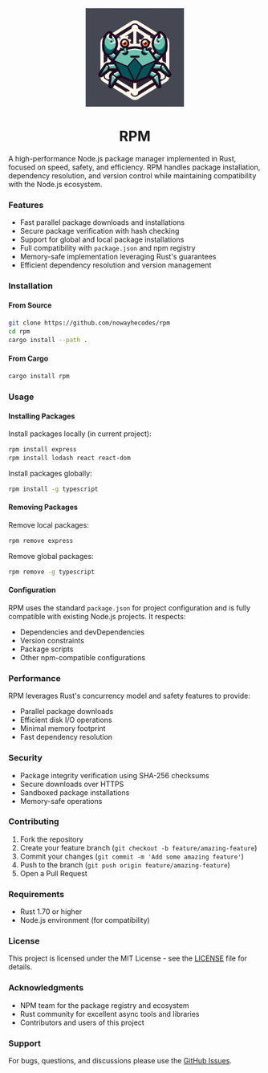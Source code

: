 <div align="center">
  <img style="width: 196px;" src="https://raw.githubusercontent.com/nowayhecodes/rpm/main/assets/logo.webp" alt="RPM Logo" />
</div>

<div align="center">
  <h1>RPM</h1>
</div>

A high-performance Node.js package manager implemented in Rust, focused on speed, safety, and efficiency. RPM handles package installation, dependency resolution, and version control while maintaining compatibility with the Node.js ecosystem.

### Features

- Fast parallel package downloads and installations
- Secure package verification with hash checking
- Support for global and local package installations
- Full compatibility with `package.json` and npm registry
- Memory-safe implementation leveraging Rust's guarantees
- Efficient dependency resolution and version management

### Installation

#### From Source

```bash
git clone https://github.com/nowayhecodes/rpm
cd rpm
cargo install --path .
```

#### From Cargo

```bash
cargo install rpm
```

### Usage

#### Installing Packages

Install packages locally (in current project):
```bash
rpm install express
rpm install lodash react react-dom
```

Install packages globally:
```bash
rpm install -g typescript
```

#### Removing Packages

Remove local packages:
```bash
rpm remove express
```

Remove global packages:
```bash
rpm remove -g typescript
```

#### Configuration

RPM uses the standard `package.json` for project configuration and is fully compatible with existing Node.js projects. It respects:

- Dependencies and devDependencies
- Version constraints
- Package scripts
- Other npm-compatible configurations

### Performance

RPM leverages Rust's concurrency model and safety features to provide:

- Parallel package downloads
- Efficient disk I/O operations
- Minimal memory footprint
- Fast dependency resolution

### Security

- Package integrity verification using SHA-256 checksums
- Secure downloads over HTTPS
- Sandboxed package installations
- Memory-safe operations

### Contributing

1. Fork the repository
2. Create your feature branch (`git checkout -b feature/amazing-feature`)
3. Commit your changes (`git commit -m 'Add some amazing feature'`)
4. Push to the branch (`git push origin feature/amazing-feature`)
5. Open a Pull Request

### Requirements

- Rust 1.70 or higher
- Node.js environment (for compatibility)

### License

This project is licensed under the MIT License - see the [LICENSE](LICENSE) file for details.

### Acknowledgments

- NPM team for the package registry and ecosystem
- Rust community for excellent async tools and libraries
- Contributors and users of this project

### Support

For bugs, questions, and discussions please use the [GitHub Issues](https://github.com/nowayhecodes/rpm/issues).
